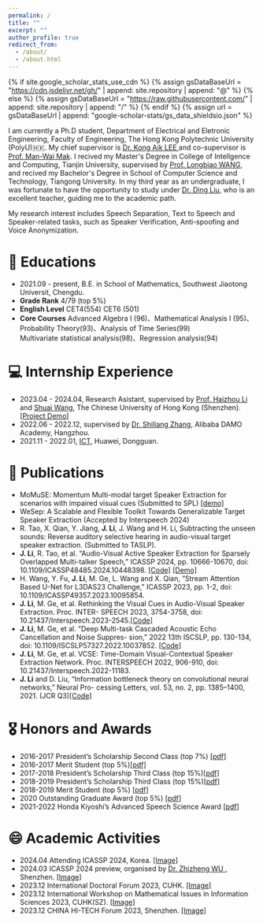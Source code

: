 ```yaml
---
permalink: /
title: ""
excerpt: ""
author_profile: true
redirect_from: 
  - /about/
  - /about.html
---
```


{% if site.google_scholar_stats_use_cdn %}
{% assign gsDataBaseUrl = "https://cdn.jsdelivr.net/gh/" | append: site.repository | append: "@" %}
{% else %}
{% assign gsDataBaseUrl = "https://raw.githubusercontent.com/" | append: site.repository | append: "/" %}
{% endif %}
{% assign url = gsDataBaseUrl | append: "google-scholar-stats/gs_data_shieldsio.json" %}

<span class='anchor' id='about-me'></span>

I am currently a Ph.D student, Department of Electrical and Eletronic Engineering, Faculty of Engineering, The Hong Kong Polytechnic University (PolyU)🇭🇰. My chief supervisor is <a href="https://sites.google.com/view/kongaiklee"> Dr. Kong Aik LEE </a> and co-supervisor is <a href="http://www.eie.polyu.edu.hk/~mwmak/">Prof. Man-Wai Mak</a>. I recived my Master's Degree in College of Intellgence and Computing, Tianjin University, supervised by <a href="https://cic.tju.edu.cn/faculty/wanglongbiao/wang.html">Prof. Longbiao WANG</a>, and recived my Bachelor's Degree in School of Computer Science and Technology, Tiangong University. In my third year as an undergraduate, I was fortunate to have the opportunity to study under <a href='https://scholar.google.com.hk/citations?user=g9oFBgMAAAAJ&hl=zh-CN&oi=sra'>Dr. Ding Liu</a>, who is an excellent teacher, guiding me to the academic path. 


My research interest includes Speech Separation, Text to Speech and Speaker-related tasks, such as Speaker Verification, Anti-spoofing and Voice Anonymization. 


# 📖 Educations
- 2021.09 - present, B.E. in School of Mathematics, Southwest Jiaotong Universit, Chengdu.
- **Grade Rank**       4/79 (top 5%)
- **English Level**    CET4(554)   CET6 (501)
- **Core Courses**     Advanced Algebra I (96)、Mathematical Analysis I (95)、Probability Theory(93)、Analysis of Time Series(99)<br />
                       Multivariate statistical analysis(98)、Regression analysis(94)

# 💻 Internship Experience
- 2023.04 - 2024.04, Research Asistant, supervised by <a href="https://sds.cuhk.edu.cn/en/teacher/498">Prof. Haizhou Li</a> and <a href="https://wsstriving.github.io">Shuai Wang</a>, The Chinese University of Hong Kong (Shenzhen). [[Project Demo]](../videos/Junjie_xinyi.mp4)
- 2022.06 - 2022.12, supervised by <a href='https://scholar.google.com/citations?user=BcWMSE4AAAAJ&hl=zh-CN'>Dr. Shiliang Zhang</a>, Alibaba DAMO Academy, Hangzhou.
- 2021.11 - 2022.01, <a href='https://e.huawei.com/cn/products/enterprise-collaboration/ideahub'>ICT</a>, Huawei, Dongguan. 


# 📝 Publications
- MoMuSE: Momentum Multi-modal target Speaker Extraction for scenarios with impaired visual cues (Submitted to SPL) [[demo]](../demo_page/MoMuSE/index.html)
- WeSep: A Scalable and Flexible Toolkit Towards Generalizable Target Speaker Extraction (Accepted by Interspeech 2024)
- R. Tao, X. Qian, Y. Jiang, **J. Li**, J. Wang and H. Li, Subtracting the unseen sounds: Reverse auditory
selective hearing in audio-visual target speaker extraction. (Submitted to TASLP). 
- **J. Li**, R. Tao, et al. “Audio-Visual Active Speaker Extraction for Sparsely Overlapped Multi-talker
Speech,” ICASSP 2024, pp. 10666-10670, doi: 10.1109/ICASSP48485.2024.10448398. [[Code]](https://github.com/mrjunjieli/ActiveExtract) [[Demo]](https://activeextract.github.io/) 
- H. Wang, Y. Fu, **J. Li**, M. Ge, L. Wang and X. Qian, ”Stream Attention Based U-Net for L3DAS23
Challenge,” ICASSP 2023, pp. 1-2, doi: 10.1109/ICASSP49357.2023.10095854.
- **J. Li**, M. Ge, et al. Rethinking the Visual Cues in Audio-Visual Speaker Extraction. Proc. INTER-
SPEECH 2023, 3754-3758, doi: 10.21437/Interspeech.2023-2545.[[Code]](https://github.com/mrjunjieli/DAVSE)
- **J. Li**, M. Ge, et al. ”Deep Multi-task Cascaded Acoustic Echo Cancellation and Noise Suppres-
sion,” 2022 13th ISCSLP, pp. 130-134, doi: 10.1109/ISCSLP57327.2022.10037852. [[Code]](https://github.com/mrjunjieli/DMC_AEC)
- **J. Li**, M. Ge, et al. VCSE: Time-Domain Visual-Contextual Speaker Extraction Network. Proc.
INTERSPEECH 2022, 906-910, doi: 10.21437/Interspeech.2022-11183.
- **J. Li** and D. Liu, “Information bottleneck theory on convolutional neural networks,” Neural Pro-
cessing Letters, vol. 53, no. 2, pp. 1385–1400, 2021. (JCR Q3)[[Code]](https://github.com/mrjunjieli/IB_ON_CNN)

# 🎖 Honors and Awards
- 2016-2017 President’s Scholarship Second Class (top 7%) [[pdf]](../pdf/Award_Scholarship_2nd.pdf)
- 2016-2017 Merit Student (top 5%)[[pdf]](../pdf/Award_MeritStudent_.pdf)
- 2017-2018 President’s Scholarship Third Class (top 15%)[[pdf]](../pdf/Award_Scholarship_3nd_.pdf)
- 2018-2019 President’s Scholarship Third Class (top 15%)[[pdf]](../pdf/Award_Scholarship_3nd.pdf)
- 2018-2019 Merit Student (top 5%) [[pdf]](../pdf/Award_MeritStudent.pdf)
- 2020 Outstanding Graduate Award (top 5%) [[pdf]](../pdf/Award_Outstanding_Graduate_Award.pdf)
- 2021-2022 Honda Kiyoshi’s Advanced Speech Science Award [[pdf]](../pdf/hongda.pdf)

# 😄 Academic Activities 
- 2024.04 Attending ICASSP 2024, Korea. [[Image]](../images/icassp2024/index.html)
- 2024.03 ICASSP 2024 preview, organised by <a href='https://sds.cuhk.edu.cn/en/teacher/641'>Dr. Zhizheng WU </a>, Shenzhen. [[Image]](../images/icassp2024_preview/index.html)
- 2023.12 International Doctoral Forum 2023, CUHK. [[Image]](../images/CUHK2023/index.html)
- 2023.12 International Workshop on Mathematical Issues in Information Sciences 2023, CUHK(SZ). [[Image]](../images/MIIS2023/index.html)
- 2023.12 CHINA HI-TECH Forum 2023, Shenzhen. [[Image]](../images/HITECH2023/index.html)



<!-- 
# 🔥 News
- *2022.02*: &nbsp;🎉🎉 Lorem ipsum dolor sit amet, consectetur adipiscing elit. Vivamus ornare aliquet ipsum, ac tempus justo dapibus sit amet. 
- *2022.02*: &nbsp;🎉🎉 Lorem ipsum dolor sit amet, consectetur adipiscing elit. Vivamus ornare aliquet ipsum, ac tempus justo dapibus sit amet. 

# 📝 Publications 

<div class='paper-box'><div class='paper-box-image'><div><div class="badge">CVPR 2016</div><img src='images/500x300.png' alt="sym" width="100%"></div></div>
<div class='paper-box-text' markdown="1">

[Deep Residual Learning for Image Recognition](https://openaccess.thecvf.com/content_cvpr_2016/papers/He_Deep_Residual_Learning_CVPR_2016_paper.pdf)

**Kaiming He**, Xiangyu Zhang, Shaoqing Ren, Jian Sun

[**Project**](https://scholar.google.com/citations?view_op=view_citation&hl=zh-CN&user=DhtAFkwAAAAJ&citation_for_view=DhtAFkwAAAAJ:ALROH1vI_8AC) <strong><span class='show_paper_citations' data='DhtAFkwAAAAJ:ALROH1vI_8AC'></span></strong>
- Lorem ipsum dolor sit amet, consectetur adipiscing elit. Vivamus ornare aliquet ipsum, ac tempus justo dapibus sit amet. 
</div>
</div>

- [Lorem ipsum dolor sit amet, consectetur adipiscing elit. Vivamus ornare aliquet ipsum, ac tempus justo dapibus sit amet](https://github.com), A, B, C, **CVPR 2020**

# 🎖 Honors and Awards
- *2021.10* Lorem ipsum dolor sit amet, consectetur adipiscing elit. Vivamus ornare aliquet ipsum, ac tempus justo dapibus sit amet. 
- *2021.09* Lorem ipsum dolor sit amet, consectetur adipiscing elit. Vivamus ornare aliquet ipsum, ac tempus justo dapibus sit amet. 

# 📖 Educations
- *2019.06 - 2022.04 (now)*, Lorem ipsum dolor sit amet, consectetur adipiscing elit. Vivamus ornare aliquet ipsum, ac tempus justo dapibus sit amet. 
- *2015.09 - 2019.06*, Lorem ipsum dolor sit amet, consectetur adipiscing elit. Vivamus ornare aliquet ipsum, ac tempus justo dapibus sit amet. 

# 💬 Invited Talks
- *2021.06*, Lorem ipsum dolor sit amet, consectetur adipiscing elit. Vivamus ornare aliquet ipsum, ac tempus justo dapibus sit amet. 
- *2021.03*, Lorem ipsum dolor sit amet, consectetur adipiscing elit. Vivamus ornare aliquet ipsum, ac tempus justo dapibus sit amet.  \| [\[video\]](https://github.com/)

# 💻 Internships
- *2019.05 - 2020.02*, [Lorem](https://github.com/), China. -->
